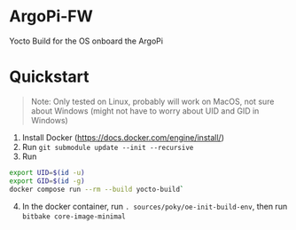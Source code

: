 # ArgoPi-FW
Yocto Build for the OS onboard the ArgoPi

# Quickstart
> Note: Only tested on Linux, probably will work on MacOS, not sure about Windows (might not have to worry about UID and GID in Windows)

1. Install Docker (https://docs.docker.com/engine/install/)
2. Run `git submodule update --init --recursive`
3. Run

```bash
export UID=$(id -u)
export GID=$(id -g)
docker compose run --rm --build yocto-build`
```
4. In the docker container, run `. sources/poky/oe-init-build-env`, then run `bitbake core-image-minimal` 
